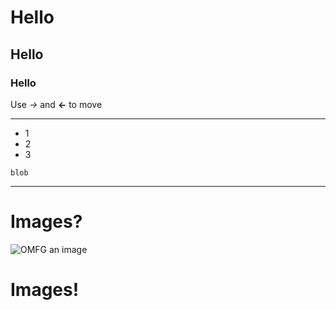 # Hello
## Hello
### Hello  

Use *->* and **<-** to move

* * *

* 1
* 2
* 3

`blob`

* * *

# Images?

![OMFG an image](https://si0.twimg.com/profile_images/3219574438/06ddebee94e301619b6a83864e475348.jpeg)

# Images!